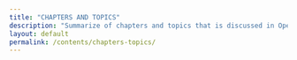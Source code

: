```yaml
---
title: "CHAPTERS AND TOPICS"
description: "Summarize of chapters and topics that is discussed in Operating System class."
layout: default
permalink: /contents/chapters-topics/
---
```

